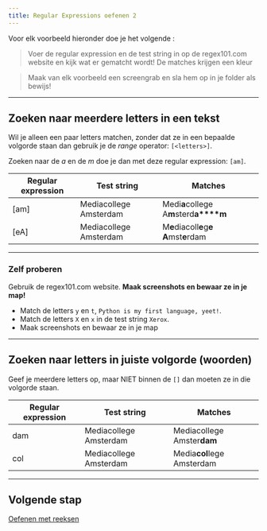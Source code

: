 ```yaml
---
title: Regular Expressions oefenen 2
---
```


Voor elk voorbeeld hieronder doe je het volgende :

> Voer de regular expression en de test string in op de regex101.com website en kijk wat er gematcht wordt! De matches krijgen een kleur

> Maak van elk voorbeeld een screengrab en sla hem op in je folder als bewijs!

---

## Zoeken naar meerdere letters in een tekst

Wil je alleen een paar letters matchen, zonder dat ze in een bepaalde volgorde staan dan gebruik je de *range* operator: `[<letters>]`.

Zoeken naar de *a* en de *m* doe je dan met deze regular expression: `[am]`. 

| Regular expression  | Test string               | Matches                                            |
| ------------------- | ------------------------- | -------------------------------------------------- |
| [am]                | Mediacollege Amsterdam    | Medi**a**college A**m**sterd**a****m**             |
| [eA]                | Mediacollege Amsterdam    | M**e**diacoll**e**g**e** **A**mst**e**rdam         |   

---

### Zelf proberen 
Gebruik de regex101.com website. **Maak screenshots en bewaar ze in je map!**

- Match de letters `y` en `t`, `Python is my first language, yeet!`.
- Match de letters `X` en `x` in de test string `Xerox`.
- Maak screenshots en bewaar ze in je map

---

## Zoeken naar letters in juiste volgorde (woorden)
Geef je meerdere letters op, maar NIET binnen de `[]` dan moeten ze in die volgorde staan. 

| Regular expression  | Test string               | Matches                                            |
| ------------------- | ------------------------- | -------------------------------------------------- |
| dam                 | Mediacollege Amsterdam    | Mediacollege Amster**dam**                         |
| col                 | Mediacollege Amsterdam    | Media**col**lege Amsterdam                         |

---

## Volgende stap
[Oefenen met reeksen](practice_03)
